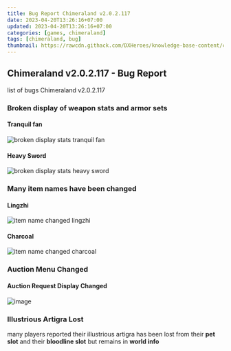 ```yaml
---
title: Bug Report Chimeraland v2.0.2.117
date: 2023-04-20T13:26:16+07:00
updated: 2023-04-20T13:26:16+07:00
categories: [games, chimeraland]
tags: [chimeraland, bug]
thumbnail: https://rawcdn.githack.com/DXHeroes/knowledge-base-content/c3b5acb81a5769197701b736aa5bb7648548382d/files/bug_reporting.png
---
```


## Chimeraland v2.0.2.117 - Bug Report
list of bugs Chimeraland v2.0.2.117

### Broken display of weapon stats and armor sets
#### Tranquil fan
![broken display stats tranquil fan](https://user-images.githubusercontent.com/12471057/233280392-12b301f3-0f78-4f05-a4c2-81e59089c76a.png)
#### Heavy Sword
![broken display stats heavy sword](https://user-images.githubusercontent.com/12471057/233280877-e000d7e0-e375-4498-85d0-10504a23c2fd.png)

### Many item names have been changed
#### Lingzhi
![item name changed lingzhi](https://user-images.githubusercontent.com/12471057/233281336-c0215ddc-55cb-49e6-8fef-1c6a3fbfde96.png)
#### Charcoal
![item name changed charcoal](https://user-images.githubusercontent.com/12471057/233282572-f3647c81-2e07-437a-88cc-a74b0d512779.png)

### Auction Menu Changed
#### Auction Request Display Changed
![image](https://user-images.githubusercontent.com/12471057/233282214-c3900101-b652-4533-aca2-03d0530a0e3c.png)

### Illustrious Artigra Lost
many players reported their illustrious artigra has been lost from their **pet slot** and their **bloodline slot** but remains in **world info**
